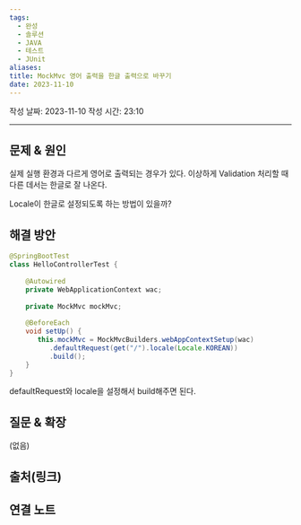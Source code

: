 ```yaml
---
tags:
  - 완성
  - 솔루션
  - JAVA
  - 테스트
  - JUnit
aliases: 
title: MockMvc 영어 출력을 한글 출력으로 바꾸기
date: 2023-11-10
---
```

작성 날짜: 2023-11-10
작성 시간: 23:10


----

## 문제 & 원인

실제 실행 환경과 다르게 영어로 출력되는 경우가 있다. 이상하게 Validation 처리할 때 다른 데서는 한글로 잘 나온다.

Locale이 한글로 설정되도록 하는 방법이 있을까?

## 해결 방안

```java
@SpringBootTest  
class HelloControllerTest {  
  
    @Autowired  
    private WebApplicationContext wac;  
  
    private MockMvc mockMvc;  
  
    @BeforeEach  
    void setUp() {  
       this.mockMvc = MockMvcBuilders.webAppContextSetup(wac)  
          .defaultRequest(get("/").locale(Locale.KOREAN))  
          .build();  
    }
}
```

defaultRequest와 locale을 설정해서  build해주면 된다.
## 질문 & 확장

(없음)

## 출처(링크)


## 연결 노트
